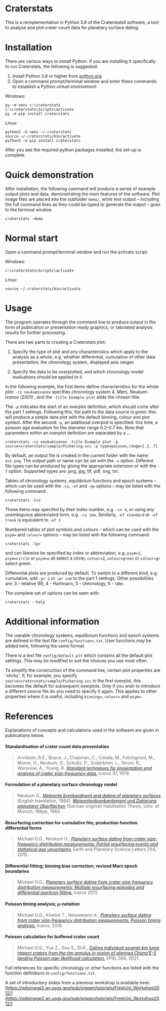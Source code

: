 
# Craterstats

This is a reimplementation in Python 3.8 of the CraterstatsII software, a tool to analyse and plot crater count data for planetary surface dating.

# Installation

There are various ways to install Python. If you are installing it specifically to run Craterstats, the following is suggested:

1. Install Python 3.8 or higher from  [python.org](https://www.python.org/downloads/).
1. Open a command prompt/terminal window and enter these commands to establish a Python *virtual environment:*

Windows:

    py -m venv c:\craterstats
    c:\craterstats\Scripts\activate
    py -m pip install craterstats

Linux:

    python3 -m venv ~/.craterstats
    source ~/.craterstats/bin/activate
    python3 -m pip install craterstats

After you see the required python packages installed, the set-up is complete.
 
# Quick demonstration

After installation, the following command will produce a series of example output plots and data, demonstrating the main features of the software. Plot image files are placed into the subfolder `demo/`, while text output – including the full command lines as they could be typed to generate the output – goes to the terminal window.
    
    craterstats -demo

# Normal start

Open a command prompt/terminal window and run the activate script:
   
Windows:

    c:\craterstats\Scripts\activate
    
Linux:

    source ~/.craterstats/bin/activate

# Usage

The program operates through the command line to produce output in the form of publication or presentation ready graphics, or tabulated analysis results for further processing.

There are two parts to creating a Craterstats plot:

1. Specify the type of plot and any characteristics which apply to the analysis as a whole, e.g. whether differential, cumulative of other data presentation; the chronology system, displayed axis ranges

2. Specify the data to be overplotted, and which chronology model evaluations should be applied to it

In the following example, the first items define characteristics for the whole plot: `-cs neukumivanov` specifies chronology system 4, *Mars, Neukum-Ivanov (2001)* , and the `-title Example plot` adds the chosen title.

The `-p` indicates the start of an overplot definition, which should come after the part 1 settings. Following this, the path to the data source is given: this will produce a simple data plot with the default binning, colour and plot symbol. After the second `-p`, an additional overplot is specified: this time, a poisson age evaluation for the diameter range 0.2–0.7 km. Note that parameters within an overplot definition are separated by a `,`.  

    craterstats -cs neukumivanov -title Example plot -p source=craterstats/sample/Pickering.scc -p type=poisson,range=[.2,.7]

By default, an output file is created in the current folder with the name `out.png`. The output path or name can be set with the `-o` option.  Different file types can be produced by giving the appropriate extension or with the `-f` option. Supported types are: png, jpg, tif, pdf, svg, txt.

Tables of chronology systems, equilibrium functions and epoch systems – which can be used with the `-cs`, `-ef` and `-ep` options – may be listed with the following command:

    craterstats -lcs

These items may specifed by their index number, e.g. `-cs 4`, or using any unambiguous abbreviated form, e.g. `-cs ida`. Similarly, `-ef standard` or `-ef trask` is equivalent to `-ef 1` 

Numbered tables of plot symbols and colours – which can be used with the `psym=` and `colour=` options – may be listed with the following command:

    craterstats -lpc

and can likewise be specified by index or abbreviation, e.g. `psym=1`, `psym=circle` or `psym=o` all select a circle; `colour=2`, `colour=green` or `colour=gr` select green.  

Differential plots are produced by default. To switch to a different kind, e.g. cumulative, add `-pr 1` or `-pr cum` to the part 1 settings. Other possibilities are: 3 - relative (R), 4 - Hartmann, 5 - chronology, 6 - rate.

The complete set of options can be seen with:

    craterstats --help

# Additional information

The useable chronology systems, equilibrium functions and epoch systems are defined in the text file `config/functions.txt`. User functions may be added here, following the same format.

There is a text file `config/default.plt` which contains all the default plot settings. This may be modified to suit the choices you use most often.

To simplify the construction of the command line, certain plot properties are 'sticky'. If, for example, you specify `source=craterstats/sample/Pickering.scc` in the first overplot, this becomes the default for subsequent overplots. Only if you wish to introduce a different source file do you need to specify it again. This applies to other properties where it is useful, including `binning=`, `colour=` and `psym=`.

# References

Explanations of concepts and calculations used in the software are given in publications below.

#### Standardisation of crater count data presentation

>Arvidson, R.E., Boyce, J., Chapman, C., Cintala, M., Fulchignoni, M., Moore, H., Neukum,
G., Schultz, P., Soderblom, L., Strom, R., Woronow, A., Young, R. [<i>Standard
techniques for presentation and analysis of crater size–frequency data.</i>](https://doi.org/10.1016/0019-1035%2879%2990009-5) Icarus 37, 1979.

#### Formulation of a planetary surface chronology model

>Neukum G., [<i>Meteorite bombardment and dating of planetary surfaces</i>](http://ntrs.nasa.gov/search.jsp?R=19840027189) (English translation, 1984). [<i>Meteoritenbombardement und Datierung planetarer Oberflächen</i>](http://www.planet.geo.fu-berlin.de/public/Neukum-Thesis%201983.pdf) (German original) Habilitation Thesis, Univ. of Munich, 186pp, 1983.

#### Resurfacing correction for cumulative fits; production function differential forms

>Michael G.G., Neukum G., [<i>Planetary surface dating from crater size-frequency distribution measurements: Partial resurfacing events and statistical age uncertainty.</i>](http://doi.org/10.1016/j.epsl.2009.12.041) Earth and Planetary Science Letters 294, 2010.

#### Differential fitting; binning bias correction; revised Mars epoch boundaries

>Michael G.G., [<i>Planetary surface dating from crater size-frequency distribution measurements: Multiple resurfacing episodes and differential isochron fitting.</i>](http://doi.org/10.1016/j.icarus.2013.07.004) Icarus 2013.

#### Poisson timing analysis; <i>μ</i>-notation

>Michael G.G., Kneissl T., Neesemann A., [<i>Planetary surface dating from crater size-frequency distribution measurements: Poisson timing analysis.</i>](https://doi.org/10.1016/j.icarus.2016.05.019) Icarus, 2016.

#### Poisson calculation for buffered crater count
       
>Michael G.G., Yue Z., Gou S., Di K., [<i>Dating individual several-km lunar impact craters from the rim annulus in region of planned Chang’E-5 landing Poisson age-likelihood calculation.</i>](https://doi.org/10.1016/j.epsl.2021.117031) EPSL 568, 2021.

Full references for specific chronology or other functions are listed with the function definitions in `config/functions.txt`.

A set of introductory slides from a previous workshop is available here: [https://pdsimage2.wr.usgs.gov/pub/pigpen/tutorials/FreieUni_Workshop2012/](https://pdsimage2.wr.usgs.gov/pub/pigpen/tutorials/FreieUni_Workshop2012/)




